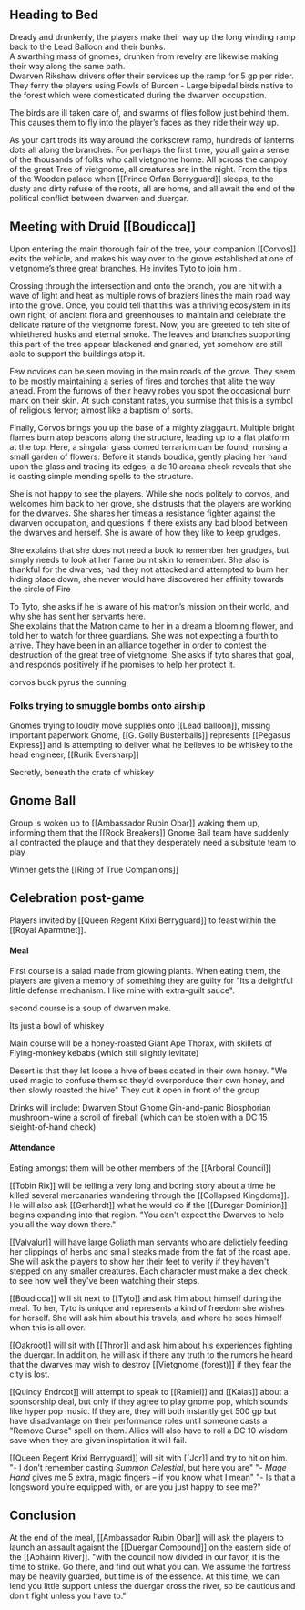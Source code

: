 ## Heading to Bed

Dready and drunkenly, the players make their way up the long winding ramp back to the Lead Balloon and their bunks.  
A swarthing mass of gnomes, drunken from revelry are likewise making their way along the same path.  
Dwarven Rikshaw drivers offer their services up the ramp for 5 gp per rider. They ferry the players using Fowls of Burden - Large bipedal birds native to the forest which were domesticated during the dwarven occupation. 

The birds are ill taken care of, and swarms of flies follow just behind them. This causes them to fly into the player’s faces as they ride their way up. 

As your cart trods its way around the corkscrew ramp, hundreds of lanterns dots all along the branches. For perhaps the first time, you all gain a sense of the thousands of folks who call vietgnome home. All across the canpoy of the great Tree of vietgnome, all creatures are in the night. From the tips of the Wooden palace when [[Prince Orfan Berryguard]] sleeps, to the dusty and dirty refuse of the roots, all are home, and all await the end of the political conflict between dwarven and duergar.

  

## Meeting with Druid [[Boudicca]]

Upon entering the main thorough fair of the tree, your companion [[Corvos]] exits the vehicle, and makes his way over to the grove established at one of vietgnome’s three great branches. He invites Tyto to join him .

  

Crossing through the intersection and onto the branch, you are hit with a wave of light and heat as multiple rows of braziers lines the main road way into the grove. Once, you could tell that this was a thriving ecosystem in its own right; of ancient flora and greenhouses to maintain and celebrate the delicate nature of the vietgnome forest. Now, you are greeted to teh site of whiethered husks and eternal smoke. The leaves and branches supporting this part of the tree appear blackened and gnarled, yet somehow are still able to support the buildings atop it.

  

Few novices can be seen moving in the main roads of the grove. They seem to be mostly maintaining a series of fires and torches that alite the way ahead. From the furrows of their heavy robes you spot the occasional burn mark on their skin. At such constant rates, you surmise that this is a symbol of religious fervor; almost like a baptism of sorts.

  

Finally, Corvos brings you up the base of a mighty ziaggaurt. Multiple bright flames burn atop beacons along the structure, leading up to a flat platform at the top. Here, a singular glass domed terrarium can be found; nursing a small garden of flowers. Before it stands boudica, gently placing her hand upon the glass and tracing its edges; a dc 10 arcana check reveals that she is casting simple mending spells to the structure.

  

She is not happy to see the players. While she nods politely to corvos, and welcomes him back to her grove, she distrusts that the players are working for the dwarves. She shares her timeas a resistance fighter against the dwarven occupation, and questions if there exists any bad blood between the dwarves and herself. She is aware of how they like to keep grudges.  
  

She explains that she does not need a book to remember her grudges, but simply needs to look at her flame burnt skin to remember. She also is thankful for the dwarves; had they not attacked and attempted to burn her hiding place down, she never would have discovered her affinity towards the circle of Fire

  
To Tyto, she asks if he is aware of his matron’s mission on their world, and why she has sent her servants here.  
She explains that the Matron came to her in a dream a blooming flower, and told her to watch for three guardians. She was not expecting a fourth to arrive. They have been in an alliance together in order to contest the destruction of the great tree of vietgnome. She asks if tyto shares that goal, and responds positively if he promises to help her protect it.

corvos 
buck
pyrus the cunning

### Folks trying to smuggle bombs onto airship
Gnomes trying to loudly move supplies onto [[Lead balloon]], missing important paperwork
Gnome, [[G. Golly Busterballs]] represents [[Pegasus Express]] and is attempting to deliver what he believes to be whiskey to the head engineer, [[Rurik Eversharp]]

Secretly, beneath the crate of whiskey 


## Gnome Ball
Group is woken up to [[Ambassador Rubin Obar]] waking them up, informing them that the [[Rock Breakers]] Gnome Ball team have suddenly all contracted the plauge and that they desperately need a subsitute team to play

Winner gets the [[Ring of True Companions]]

## Celebration post-game
Players invited by [[Queen Regent Krixi Berryguard]] to feast within the [[Royal Aparmtnet]].

#### Meal
First course is a salad made from glowing plants. When eating them, the players are given a memory of something they are guilty for "Its a delightful little defense mechanism. I like mine with extra-guilt sauce".

second course is a soup of dwarven make.

Its just a bowl of whiskey

Main course will be a honey-roasted Giant Ape Thorax, with skillets of Flying-monkey kebabs (which still slightly levitate)

Desert is that they let loose a hive of bees coated in their own honey.
"We used magic to confuse them so they'd overporduce their own honey, and then slowly roasted the hive"
They cut it open in front of the group

Drinks will include:
	Dwarven Stout
	Gnome Gin-and-panic
	Biosphorian mushroom-wine 
	a scroll of fireball (which can be stolen with a DC 15 sleight-of-hand check)

#### Attendance
Eating amongst them will be other members of the [[Arboral Council]]

[[Tobin Rix]] will be telling a very long and boring story about a time he killed several mercanaries wandering through the [[Collapsed Kingdoms]]. He will also ask [[Gerhardt]] what he would do if the [[Duregar Dominion]] begins expanding into that region.
"You can't expect the Dwarves to help you all the way down there."

[[Valvalur]] will have large Goliath man servants who are delictiely feeding her clippings of herbs and small steaks made from the fat of the roast ape. She will ask the players to show her their feet to verify if they haven't stepped on any smaller creatures. Each character must make a dex check to see how well they've been watching their steps.

[[Boudicca]] will sit next to [[Tyto]] and ask him about himself during the meal. To her, Tyto is unique and represents a kind of freedom she wishes for herself. She will ask him about his travels, and where he sees himself when this is all over.

[[Oakroot]] will sit with [[Thror]] and ask him about his experiences fighting the duergar. In addition, he will ask if there any truth to the rumors he heard that the dwarves may wish to destroy [[Vietgnome (forest)]] if they fear the city is lost.

[[Quincy Endrcot]] will attempt to speak to [[Ramiel]] and [[Kalas]] about a sponsorship deal, but only if they agree to play gnome pop, which sounds like hyper pop music. If they are, they will both instantly get 500 gp but have disadvantage on their performance roles until someone casts a "Remove Curse" spell on them. Allies will also have to roll a DC 10 wisdom save when they are given inspirtation it will fail.

[[Queen Regent Krixi Berryguard]] will sit with [[Jor]] and try to hit on him.
"- I don’t remember casting _Summon Celestial_, but here you are"
"- _Mage Hand_ gives me 5 extra, magic fingers – if you know what I mean"
"- Is that a longsword you’re equipped with, or are you just happy to see me?"

## Conclusion
At the end of the meal, [[Ambassador Rubin Obar]] will ask the players to launch an assault agaisnt the [[Duergar Compound]] on the eastern side of the [[Abhainn River]].
"with the council now divided in our favor, it is the time to strike. Go there, and find out what you can. We assume the fortress may be heavily guarded, but time is of the essence. At this time, we can lend you little support unless the duergar cross the river, so be cautious and don't fight unless you have to."